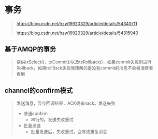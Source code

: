 # 事务

> https://blog.csdn.net/hzw19920329/article/details/54340711
>
> https://blog.csdn.net/hzw19920329/article/details/54315940

## 基于AMQP的事务

> 提供txSelect\(\)，txCommit\(\)以及txRollback\(\)，如果commit失败则进行Rollback，如果rollBack失败我理解的是没有commit的消息不会被消费者看到

## channel的confirm模式

> 发送消息，异步回调结果，ACK或者nack。发送失败
>
> * 普通confirm
>   * 串行的，发送失败重试
> * 批量发送
>   * 批量发送后，失败重试，会导致重复消息



